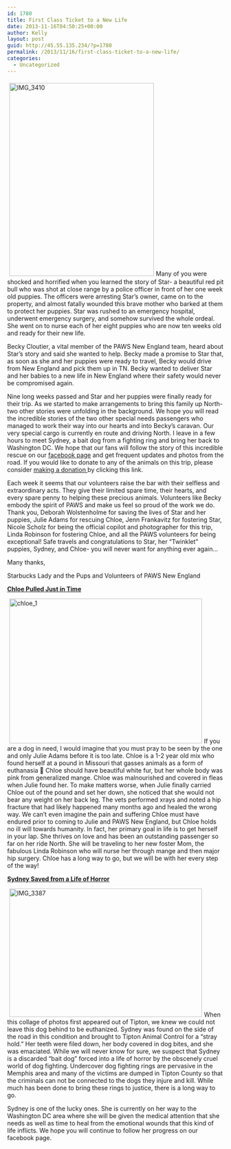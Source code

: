```yaml
---
id: 1780
title: First Class Ticket to a New Life
date: 2013-11-16T04:50:25+00:00
author: Kelly
layout: post
guid: http://45.55.135.234/?p=1780
permalink: /2013/11/16/first-class-ticket-to-a-new-life/
categories:
  - Uncategorized
---
```

<img class="alignleft  wp-image-1781" style="margin: 5px;" alt="IMG_3410" src="https://pawsnewengland.com/wp-content/uploads/2013/11/IMG_3410-480x640.jpg" width="336" height="448" />Many of you were shocked and horrified when you learned the story of Star- a beautiful red pit bull who was shot at close range by a police officer in front of her one week old puppies. The officers were arresting Star&#8217;s owner, came on to the property, and almost fatally wounded this brave mother who barked at them to protect her puppies. Star was rushed to an emergency hospital, underwent emergency surgery, and somehow survived the whole ordeal. She went on to nurse each of her eight puppies who are now ten weeks old and ready for their new life.

Becky Cloutier, a vital member of the PAWS New England team, heard about Star&#8217;s story and said she wanted to help. Becky made a promise to Star that, as soon as she and her puppies were ready to travel, Becky would drive from New England and pick them up in TN. Becky wanted to deliver Star and her babies to a new life in New England where their safety would never be compromised again.

Nine long weeks passed and Star and her puppies were finally ready for their trip. As we started to make arrangements to bring this family up North- two other stories were unfolding in the background. We hope you will read the incredible stories of the two other special needs passengers who managed to work their way into our hearts and into Becky&#8217;s caravan. Our very special cargo is currently en route and driving North. I leave in a few hours to meet Sydney, a bait dog from a fighting ring and bring her back to Washington DC. We hope that our fans will follow the story of this incredible rescue on our <a href="https://www.facebook.com/PAWSNewEngland" target="_self" data-cke-saved-href="https://www.facebook.com/PAWSNewEngland">facebook page</a> and get frequent updates and photos from the road. If you would like to donate to any of the animals on this trip, please consider <a href="https://pawsnewengland.com/donate/" target="_self" data-cke-saved-href="https://pawsnewengland.com/donate/">making a donation </a>by clicking this link.

Each week it seems that our volunteers raise the bar with their selfless and extraordinary acts. They give their limited spare time, their hearts, and every spare penny to helping these precious animals. Volunteers like Becky embody the spirit of PAWS and make us feel so proud of the work we do. Thank you, Deborah Wolstenholme for saving the lives of Star and her puppies, Julie Adams for rescuing Chloe, Jenn Frankavitz for fostering Star, Nicole Scholz for being the official copilot and photographer for this trip, Linda Robinson for fostering Chloe, and all the PAWS volunteers for being exceptional! Safe travels and congratulations to Star, her &#8220;Twinklet&#8221; puppies, Sydney, and Chloe- you will never want for anything ever again&#8230;

Many thanks,
  
Starbucks Lady and the Pups and Volunteers of PAWS New England

**<span style="text-decoration: underline;">Chloe Pulled Just in Time</span>**

<img class="alignleft  wp-image-1782" style="margin-left: 5px; margin-right: 5px;" alt="chloe_1" src="https://pawsnewengland.com/wp-content/uploads/2013/11/chloe_1-640x480.jpg" width="448" height="336" />If you are a dog in need, I would imagine that you must pray to be seen by the one and only Julie Adams before it is too late. Chloe is a 1-2 year old mix who found herself at a pound in Missouri that gasses animals as a form of euthanasia 🙁 Chloe should have beautiful white fur, but her whole body was pink from generalized mange. Chloe was malnourished and covered in fleas when Julie found her. To make matters worse, when Julie finally carried Chloe out of the pound and set her down, she noticed that she would not bear any weight on her back leg. The vets performed xrays and noted a hip fracture that had likely happened many months ago and healed the wrong way. We can&#8217;t even imagine the pain and suffering Chloe must have endured prior to coming to Julie and PAWS New England, but Chloe holds no ill will towards humanity. In fact, her primary goal in life is to get herself in your lap. She thrives on love and has been an outstanding passenger so far on her ride North. She will be traveling to her new foster Mom, the fabulous Linda Robinson who will nurse her through mange and then major hip surgery. Chloe has a long way to go, but we will be with her every step of the way!

**<span style="text-decoration: underline;">Sydney Saved from a Life of Horror</span>**

<img class="alignleft  wp-image-1783" style="margin-left: 5px; margin-right: 5px;" alt="IMG_3387" src="https://pawsnewengland.com/wp-content/uploads/2013/11/IMG_3387-640x426.png" width="448" height="298" />When this collage of photos first appeared out of Tipton, we knew we could not leave this dog behind to be euthanized. Sydney was found on the side of the road in this condition and brought to Tipton Animal Control for a &#8220;stray hold.&#8221; Her teeth were filed down, her body covered in dog bites, and she was emaciated. While we will never know for sure, we suspect that Sydney is a discarded &#8220;bait dog&#8221; forced into a life of horror by the obscenely cruel world of dog fighting. Undercover dog fighting rings are pervasive in the Memphis area and many of the victims are dumped in Tipton County so that the criminals can not be connected to the dogs they injure and kill. While much has been done to bring these rings to justice, there is a long way to go.

Sydney is one of the lucky ones. She is currently on her way to the Washington DC area where she will be given the medical attention that she needs as well as time to heal from the emotional wounds that this kind of life inflicts. We hope you will continue to follow her progress on our facebook page.